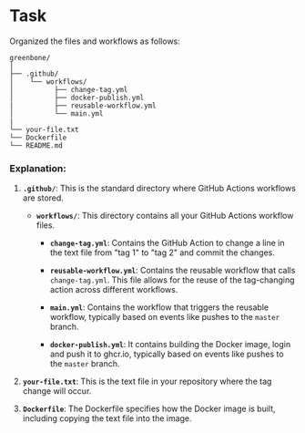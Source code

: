 # Task

Organized the files and workflows as follows:

```
greenbone/
│
├── .github/
│    └── workflows/
│          ├── change-tag.yml
│          ├── docker-publish.yml
|          ├── reusable-workflow.yml
│          └── main.yml
| 
└── your-file.txt
└── Dockerfile
└── README.md
```

### Explanation:

1. **`.github/`**: This is the standard directory where GitHub Actions workflows are stored.

   - **`workflows/`**: This directory contains all your GitHub Actions workflow files.

     - **`change-tag.yml`**: Contains the GitHub Action to change a line in the text file from "tag 1" to "tag 2" and commit the changes. 

     - **`reusable-workflow.yml`**: Contains the reusable workflow that calls `change-tag.yml`. This file allows for the reuse of the tag-changing action across different workflows.

     - **`main.yml`**: Contains the workflow that triggers the reusable workflow, typically based on events like pushes to the `master` branch.

     - **`docker-publish.yml`**: It contains building the Docker image, login and push it to ghcr.io, typically based on events like pushes to the `master` branch.

2. **`your-file.txt`**: This is the text file in your repository where the tag change will occur.

3. **`Dockerfile`**: The Dockerfile specifies how the Docker image is built, including copying the text file into the image.
